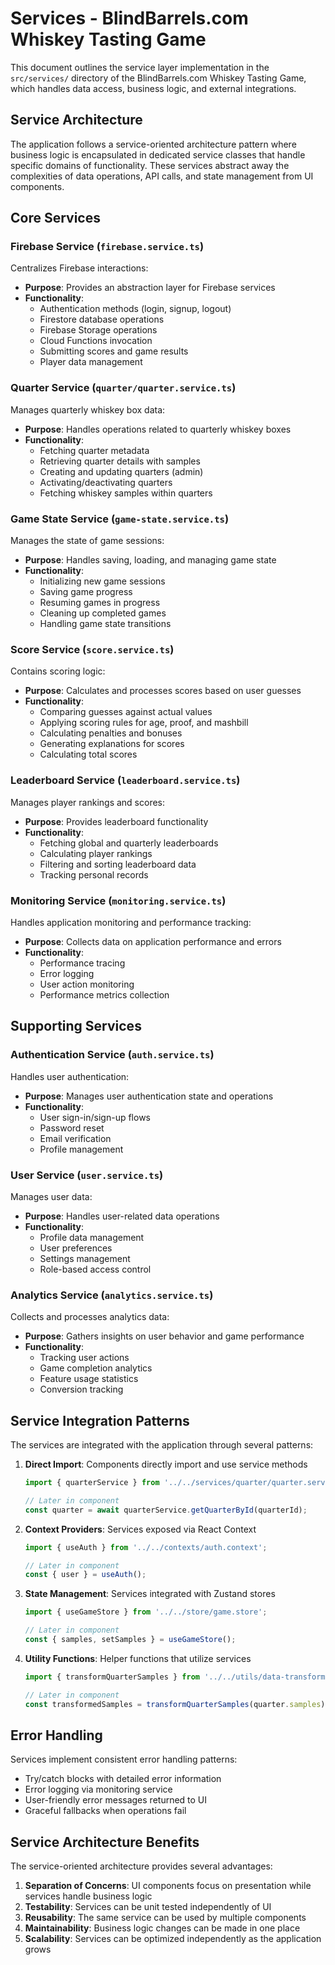 # Services - BlindBarrels.com Whiskey Tasting Game

This document outlines the service layer implementation in the `src/services/` directory of the BlindBarrels.com Whiskey Tasting Game, which handles data access, business logic, and external integrations.

## Service Architecture

The application follows a service-oriented architecture pattern where business logic is encapsulated in dedicated service classes that handle specific domains of functionality. These services abstract away the complexities of data operations, API calls, and state management from UI components.

## Core Services

### Firebase Service (`firebase.service.ts`)

Centralizes Firebase interactions:

- **Purpose**: Provides an abstraction layer for Firebase services
- **Functionality**:
  - Authentication methods (login, signup, logout)
  - Firestore database operations
  - Firebase Storage operations
  - Cloud Functions invocation
  - Submitting scores and game results
  - Player data management

### Quarter Service (`quarter/quarter.service.ts`)

Manages quarterly whiskey box data:

- **Purpose**: Handles operations related to quarterly whiskey boxes
- **Functionality**:
  - Fetching quarter metadata
  - Retrieving quarter details with samples
  - Creating and updating quarters (admin)
  - Activating/deactivating quarters
  - Fetching whiskey samples within quarters

### Game State Service (`game-state.service.ts`)

Manages the state of game sessions:

- **Purpose**: Handles saving, loading, and managing game state
- **Functionality**:
  - Initializing new game sessions
  - Saving game progress
  - Resuming games in progress
  - Cleaning up completed games
  - Handling game state transitions

### Score Service (`score.service.ts`)

Contains scoring logic:

- **Purpose**: Calculates and processes scores based on user guesses
- **Functionality**:
  - Comparing guesses against actual values
  - Applying scoring rules for age, proof, and mashbill
  - Calculating penalties and bonuses
  - Generating explanations for scores
  - Calculating total scores

### Leaderboard Service (`leaderboard.service.ts`)

Manages player rankings and scores:

- **Purpose**: Provides leaderboard functionality
- **Functionality**:
  - Fetching global and quarterly leaderboards
  - Calculating player rankings
  - Filtering and sorting leaderboard data
  - Tracking personal records

### Monitoring Service (`monitoring.service.ts`)

Handles application monitoring and performance tracking:

- **Purpose**: Collects data on application performance and errors
- **Functionality**:
  - Performance tracing
  - Error logging
  - User action monitoring
  - Performance metrics collection

## Supporting Services

### Authentication Service (`auth.service.ts`)

Handles user authentication:

- **Purpose**: Manages user authentication state and operations
- **Functionality**:
  - User sign-in/sign-up flows
  - Password reset
  - Email verification
  - Profile management

### User Service (`user.service.ts`)

Manages user data:

- **Purpose**: Handles user-related data operations
- **Functionality**:
  - Profile data management
  - User preferences
  - Settings management
  - Role-based access control

### Analytics Service (`analytics.service.ts`)

Collects and processes analytics data:

- **Purpose**: Gathers insights on user behavior and game performance
- **Functionality**:
  - Tracking user actions
  - Game completion analytics
  - Feature usage statistics
  - Conversion tracking

## Service Integration Patterns

The services are integrated with the application through several patterns:

1. **Direct Import**: Components directly import and use service methods
   ```typescript
   import { quarterService } from '../../services/quarter/quarter.service';
   
   // Later in component
   const quarter = await quarterService.getQuarterById(quarterId);
   ```

2. **Context Providers**: Services exposed via React Context
   ```typescript
   import { useAuth } from '../../contexts/auth.context';
   
   // Later in component
   const { user } = useAuth();
   ```

3. **State Management**: Services integrated with Zustand stores
   ```typescript
   import { useGameStore } from '../../store/game.store';
   
   // Later in component
   const { samples, setSamples } = useGameStore();
   ```

4. **Utility Functions**: Helper functions that utilize services
   ```typescript
   import { transformQuarterSamples } from '../../utils/data-transform.utils';
   
   // Later in component
   const transformedSamples = transformQuarterSamples(quarter.samples);
   ```

## Error Handling

Services implement consistent error handling patterns:

- Try/catch blocks with detailed error information
- Error logging via monitoring service
- User-friendly error messages returned to UI
- Graceful fallbacks when operations fail

## Service Architecture Benefits

The service-oriented architecture provides several advantages:

1. **Separation of Concerns**: UI components focus on presentation while services handle business logic
2. **Testability**: Services can be unit tested independently of UI
3. **Reusability**: The same service can be used by multiple components
4. **Maintainability**: Business logic changes can be made in one place
5. **Scalability**: Services can be optimized independently as the application grows